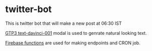 # twitter-bot

This is twitter bot that will make a new post at 06:30 IST 

[GTP3 text-davinci-001](https://beta.openai.com/docs/engines/gpt-3) modal is used to genrate natural looking text.

[Firebase functions](https://firebase.google.com/docs/functions) are used for making endpoints and CRON job.
